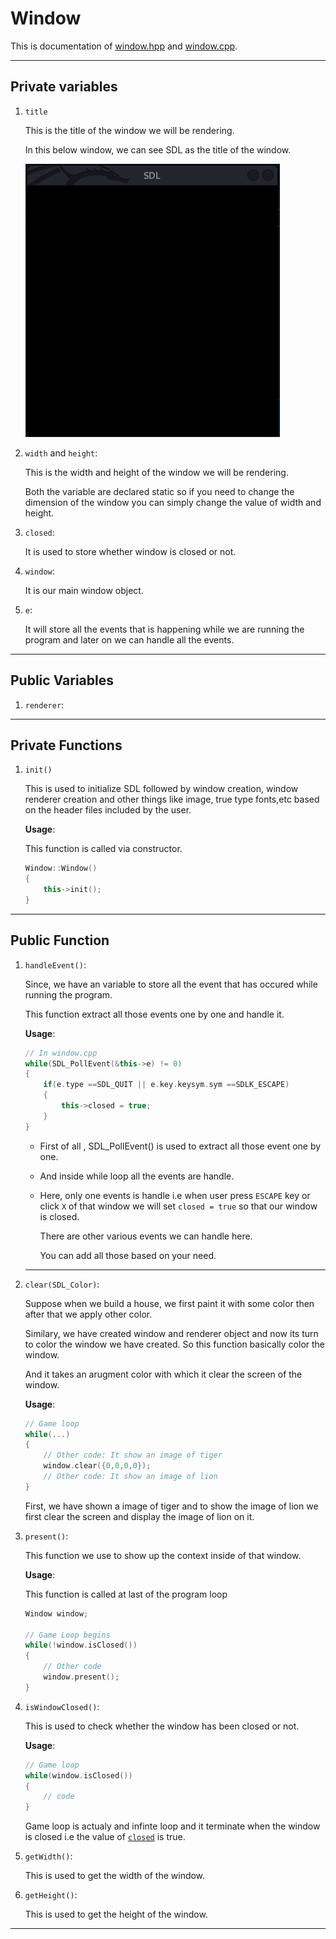 # Window

This is documentation of [window.hpp](../include/headers/window.hpp) and [window.cpp](../src/window.cpp).

---

## Private variables

1. `title`

    This is the title of the window we will be rendering.

    In this below window, we can see SDL as the title of the window.

    ![window-title-demonstration](/resources/images/window-title.png)

2. `width` and `height`:

   This is the width and height of the window we will be rendering.

   Both the variable are declared static so if you need to change the dimension of the window you can simply change the value of width and height.

3. `closed`:

   It is used to store whether window is closed or not.

4. `window`:

    It is our main window object.

5. `e`:

    It will store all the events that is happening while we are running the program and later on we can handle all the events.

---

## Public Variables

1. `renderer`:

---

## Private Functions

1. `init()`

    This is used to initialize SDL followed by window creation, window renderer creation and other things like image, true type fonts,etc based on the header files included by the user.

    **Usage**:

    This function is called via constructor.

    ```C++
    Window::Window()
    {
        this->init();
    }
    ```

---

## Public Function

1. `handleEvent()`:

    Since, we have an variable to store all the event that has occured while running the program.

    This function extract all those events one by one and handle it.

    **Usage**:

    ```C++
    // In window.cpp
    while(SDL_PollEvent(&this->e) != 0)
    {
        if(e.type ==SDL_QUIT || e.key.keysym.sym ==SDLK_ESCAPE)
        {
            this->closed = true;
        }
    }
    ```

    - First of all , SDL_PollEvent() is used to extract all those event one by one.
    - And inside while loop all the events are handle.
    - Here, only one events is handle i.e when user press `ESCAPE` key or click `X` of that window we will set `closed = true` so that our window is closed.

        There are other various events we can handle here.

        You can add all those based on your need.

    ---

2. `clear(SDL_Color)`:

    Suppose when we build a house, we first paint it with some color then after that we apply other color.

    Similary, we have created window and renderer object and now its turn to color the window we have created. So this function basically color the window.

    And it takes an arugment color with which it clear the screen of the window.

    **Usage**:

    ```C++
    // Game loop
    while(...)
    {
        // Other code: It show an image of tiger
        window.clear({0,0,0,0});
        // Other code: It show an image of lion
    }
    ```

    First, we have shown a image of tiger and to show the image of lion we first clear the screen and display the image of lion on it.

3. `present()`:

    This function we use to show up the context inside of that window.

    **Usage**:

    This function is called at last of the program loop

    ```C++
    Window window;

    // Game Loop begins
    while(!window.isClosed())
    {
        // Other code
        window.present();
    }
    ```

4. `isWindowClosed()`:

    This is used to check whether the window has been closed or not.

    **Usage**:

    ```C++
    // Game loop
    while(window.isClosed())
    {
        // code
    }
    ```

    Game loop is actualy and infinte loop and it terminate when the window is closed i.e the value of [`closed`](#private-variables) is true.

5. `getWidth()`:

    This is used to get the width of the window.

6. `getHeight()`:

    This is used to get the height of the window.

---
